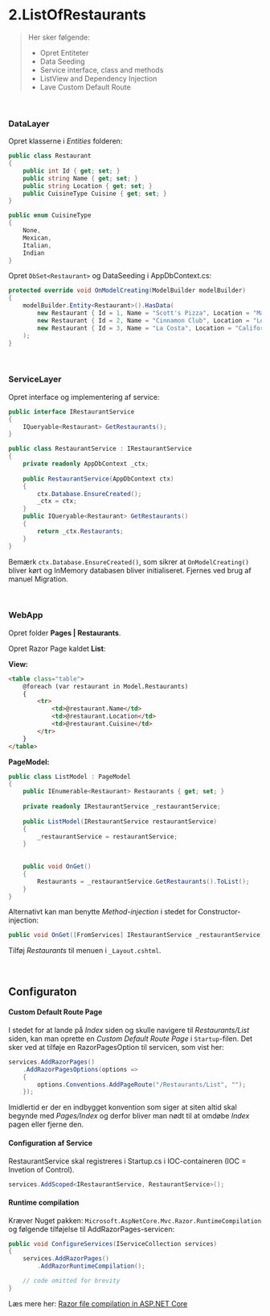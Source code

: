 ﻿# 2.ListOfRestaurants

> Her sker følgende:
> - Opret Entiteter
> - Data Seeding
> - Service interface, class and methods
> - ListView and Dependency Injection
> - Lave Custom Default Route

&nbsp;

### DataLayer
Opret klasserne i *Entities* folderen:
```c#
public class Restaurant
{
    public int Id { get; set; }
    public string Name { get; set; }
    public string Location { get; set; }
    public CuisineType Cuisine { get; set; }
}

public enum CuisineType
{
    None,
    Mexican,
    Italian,
    Indian
}
```

Opret ```DbSet<Restaurant>``` og DataSeeding i AppDbContext.cs:
```c#
protected override void OnModelCreating(ModelBuilder modelBuilder)
{
    modelBuilder.Entity<Restaurant>().HasData(
        new Restaurant { Id = 1, Name = "Scott's Pizza", Location = "Maryland", Cuisine = CuisineType.Italian },
        new Restaurant { Id = 2, Name = "Cinnamon Club", Location = "London", Cuisine = CuisineType.Italian },
        new Restaurant { Id = 3, Name = "La Costa", Location = "California", Cuisine = CuisineType.Mexican }
    );
}
```
 
&nbsp;

### ServiceLayer
Opret interface og implementering af service:
```c#
public interface IRestaurantService
{
    IQueryable<Restaurant> GetRestaurants();
}

public class RestaurantService : IRestaurantService
{
    private readonly AppDbContext _ctx;
 
    public RestaurantService(AppDbContext ctx)
    {
        ctx.Database.EnsureCreated();
        _ctx = ctx;
    }
    public IQueryable<Restaurant> GetRestaurants() 
    {
        return _ctx.Restaurants;
    }
}
```

Bemærk ```ctx.Database.EnsureCreated()```, som sikrer at ```OnModelCreating()``` bliver kørt og InMemory databasen bliver initialiseret. Fjernes ved brug af manuel Migration.

&nbsp;

### WebApp
Opret folder **Pages | Restaurants**.

Opret Razor Page kaldet **List**:

**View:**
```html
<table class="table">
    @foreach (var restaurant in Model.Restaurants)
    {
        <tr>
            <td>@restaurant.Name</td>
            <td>@restaurant.Location</td>
            <td>@restaurant.Cuisine</td>
        </tr>
    }
</table>
```

**PageModel:**
```c#
public class ListModel : PageModel
{
    public IEnumerable<Restaurant> Restaurants { get; set; }
  
    private readonly IRestaurantService _restaurantService;
 
    public ListModel(IRestaurantService restaurantService)
    {
        _restaurantService = restaurantService;
    }
 
 
    public void OnGet()
    {
        Restaurants = _restaurantService.GetRestaurants().ToList();
    }
}
```

Alternativt kan man benytte *Method-injection* i stedet for Constructor-injection: 
```c#
public void OnGet([FromServices] IRestaurantService _restaurantService)
```

Tilføj *Restaurants* til menuen i `_Layout.cshtml`.

&nbsp;

## Configuraton

#### Custom Default Route Page
I stedet for at lande på *Index* siden og skulle navigere til *Restaurants/List* siden, kan man oprette en *Custom Default Route Page* i `Startup`-filen. 
Det sker ved at tilføje en RazorPagesOption til servicen, som vist her:
```c#
services.AddRazorPages()
    .AddRazorPagesOptions(options =>
    {
        options.Conventions.AddPageRoute("/Restaurants/List", "");
    }); 
```
Imidlertid er der en indbygget konvention som siger at siten altid skal begynde med *Pages/Index* og derfor bliver man nødt til at omdøbe *Index* pagen eller fjerne den. 

#### Configuration af Service

RestaurantService skal registreres i Startup.cs i IOC-containeren (IOC = Invetion of Control).

```csharp
services.AddScoped<IRestaurantService, RestaurantService>();
```

#### Runtime compilation 

Kræver Nuget pakken: `Microsoft.AspNetCore.Mvc.Razor.RuntimeCompilation` og følgende tilføjelse til AddRazorPages-servicen:

```csharp
public void ConfigureServices(IServiceCollection services)
{
    services.AddRazorPages()
        .AddRazorRuntimeCompilation();

    // code omitted for brevity
}
```
Læs mere her: [Razor file compilation in ASP.NET Core](https://docs.microsoft.com/en-us/aspnet/core/mvc/views/view-compilation?view=aspnetcore-3.1&tabs=visual-studio
)